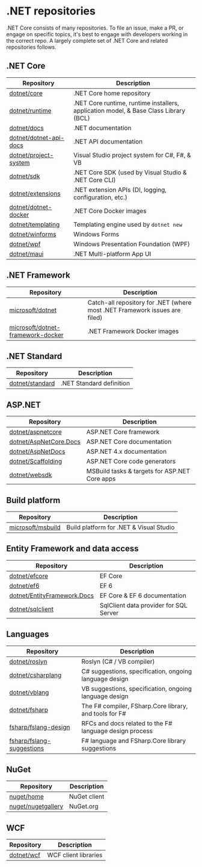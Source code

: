 # .NET repositories

.NET Core consists of many repositories. To file an issue, make a PR, or engage on specific topics, it's best to engage with developers working in the correct repo. A largely complete set of .NET Core and related repositories follows.

## .NET Core

|Repository                                                        |Description |
|------------------------------------------------------------------|------------|
|[dotnet/core](https://github.com/dotnet/core)                     |.NET Core home repository|
|[dotnet/runtime](https://github.com/dotnet/runtime)               |.NET Core runtime, runtime installers, application model, & Base Class Library (BCL)|
|[dotnet/docs](https://github.com/dotnet/docs)                     |.NET documentation|
|[dotnet/dotnet-api-docs](https://github.com/dotnet/dotnet-api-docs) |.NET API documentation|
|[dotnet/project-system](https://github.com/dotnet/project-system) |Visual Studio project system for C#, F#, & VB|
|[dotnet/sdk](https://github.com/dotnet/sdk)                       |.NET Core SDK (used by Visual Studio & .NET Core CLI)|
|[dotnet/extensions](https://github.com/dotnet/extensions)         |.NET extension APIs (DI, logging, configuration, etc.)|
|[dotnet/dotnet-docker](https://github.com/dotnet/dotnet-docker)   |.NET Core Docker images|
|[dotnet/templating](https://github.com/dotnet/templating)         |Templating engine used by `dotnet new`|
|[dotnet/winforms](https://github.com/dotnet/winforms)             |Windows Forms|
|[dotnet/wpf](https://github.com/dotnet/wpf)                       |Windows Presentation Foundation (WPF)|
|[dotnet/maui](https://github.com/dotnet/maui)                     |.NET Multi-platform App UI|

## .NET Framework

|Repository                                                        |Description |
|------------------------------------------------------------------|------------|
|[microsoft/dotnet](https://github.com/microsoft/dotnet) |Catch-all repository for .NET (where most .NET Framework issues are filed)|
|[microsoft/dotnet-framework-docker](https://github.com/microsoft/dotnet-framework-docker) |.NET Framework Docker images|

## .NET Standard

|Repository                                            |Description             |
|------------------------------------------------------|------------------------|
|[dotnet/standard](https://github.com/dotnet/standard) |.NET Standard definition|

## ASP.NET

|Repository                                                         |Description                                  |
|-------------------------------------------------------------------|---------------------------------------------|
|[dotnet/aspnetcore](https://github.com/dotnet/aspnetcore)          |ASP.NET Core framework                       |
|[dotnet/AspNetCore.Docs](https://github.com/dotnet/AspNetCore.Docs)|ASP.NET Core documentation                   |
|[dotnet/AspNetDocs](https://github.com/dotnet/AspNetDocs)          |ASP.NET 4.x documentation                    |
|[dotnet/Scaffolding](https://github.com/dotnet/Scaffolding)        |ASP.NET Core code generators                 |
|[dotnet/websdk](https://github.com/dotnet/websdk)                  |MSBuild tasks & targets for ASP.NET Core apps|

## Build platform

|Repository                                               |Description                            |
|---------------------------------------------------------|---------------------------------------|
|[microsoft/msbuild](https://github.com/microsoft/msbuild)|Build platform for .NET & Visual Studio|

## Entity Framework and data access

|Repository                                                                   |Description                           |
|-----------------------------------------------------------------------------|--------------------------------------|
|[dotnet/efcore](https://github.com/dotnet/efcore)                            |EF Core                               |
|[dotnet/ef6](https://github.com/dotnet/ef6)                                  |EF 6                                  |
|[dotnet/EntityFramework.Docs](https://github.com/dotnet/EntityFramework.Docs)|EF Core & EF 6 documentation          |
|[dotnet/sqlclient](https://github.com/dotnet/sqlclient)                      |SqlClient data provider for SQL Server|

## Languages

|Repository                                                               |Description                                            |
|-------------------------------------------------------------------------|-------------------------------------------------------|
|[dotnet/roslyn](https://github.com/dotnet/roslyn)                        |Roslyn (C# / VB compiler)                              |
|[dotnet/csharplang](https://github.com/dotnet/csharplang)                |C# suggestions, specification, ongoing language design |
|[dotnet/vblang](https://github.com/dotnet/vblang)                        |VB suggestions, specification, ongoing language design |
|[dotnet/fsharp](https://github.com/dotnet/fsharp)                        |The F# compiler, FSharp.Core library, and tools for F# |
|[fsharp/fslang-design](https://github.com/fsharp/fslang-design)          |RFCs and docs related to the F# language design process|
|[fsharp/fslang-suggestions](https://github.com/fsharp/fslang-suggestions)|F# language and FSharp.Core library suggestions        |

## NuGet

|Repository                                                  |Description |
|------------------------------------------------------------|------------|
|[nuget/home](https://github.com/nuget/home)                 |NuGet client|
|[nuget/nugetgallery](https://github.com/nuget/nugetgallery) |NuGet.org   |

## WCF

|Repository                                  |Description         |
|--------------------------------------------|--------------------|
|[dotnet/wcf](https://github.com/dotnet/wcf) |WCF client libraries|
